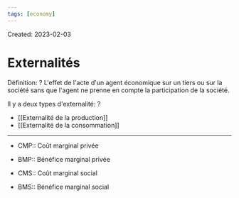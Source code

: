 ```yaml
---
tags: [economy] 
---
```

Created: 2023-02-03

# Externalités
Définition:
?
L'effet de l'acte d'un agent économique sur un tiers ou sur la société sans que l'agent ne prenne en compte la participation de la société.
<!--SR:!2023-02-07,1,210-->

Il y a deux types d'externalité:
?
- [[Externalité de la production]]
- [[Externalité de la consommation]]
<!--SR:!2023-02-08,3,250-->

---
- CMP:: Coût marginal privée
<!--SR:!2023-02-08,3,250-->
- BMP:: Bénéfice marginal privée
<!--SR:!2023-02-08,3,250-->
- CMS:: Coût marginal social
<!--SR:!2023-02-08,3,250-->
- BMS:: Bénéfice marginal social
<!--SR:!2023-02-08,3,250-->